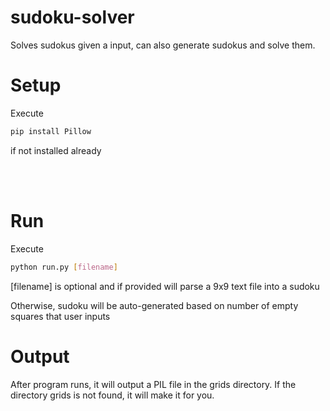 # sudoku-solver
Solves sudokus given a input, can also generate sudokus and solve them.

# Setup

Execute 
```bash
pip install Pillow
``` 
if not installed already


<br><br>
# Run 

Execute
```bash
python run.py [filename]
```

[filename] is optional and if provided will parse a 9x9 text file into a sudoku

Otherwise, sudoku will be auto-generated based on number of empty squares that user inputs


# Output

After program runs, it will output a PIL file in the grids directory. If the directory grids is not found, it will make it for you. 
